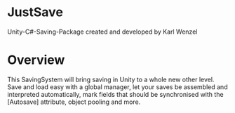 # JustSave
 Unity-C#-Saving-Package created and developed by Karl Wenzel

# Overview
This SavingSystem will bring saving in Unity to a whole new other level. Save and load easy with a global manager, let your saves be assembled and interpreted automatically, mark fields that should be synchronised with the [Autosave] attribute, object pooling and more.
